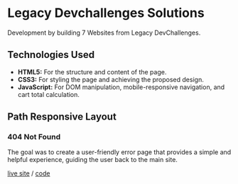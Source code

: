 # Legacy Devchallenges Solutions

Development by building 7 Websites from Legacy DevChallenges.

## Technologies Used

- **HTML5:** For the structure and content of the page.
- **CSS3:** For styling the page and achieving the proposed design.
- **JavaScript:** For DOM manipulation, mobile-responsive navigation, and cart total calculation.


## Path Responsive Layout

### **404 Not Found**    
The goal was to create a user-friendly error page that provides a simple and helpful experience, guiding the user back to the main site.

[live site](https://404-not-found-solution.netlify.app) / [code](https://github.com/amansgz/legacy-devchallenges-solutions/404-page-challenge)    
